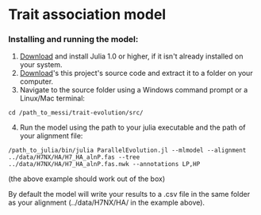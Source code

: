 # Trait association model

### Installing and running the model:
1. [Download](https://julialang.org/downloads/) and install Julia 1.0 or higher, if it isn't already installed on your system.
2. [Download](https://github.com/michaelgoldendev/trait-evolution/archive/master.zip)'s this project's source code and extract it to a folder on your computer.
3. Navigate to the source folder using a Windows command prompt or a Linux/Mac terminal:
```
cd /path_to_messi/trait-evolution/src/
```
4. Run the model using the path to your julia executable and the path of your alignment file:
```
/path_to_julia/bin/julia ParallelEvolution.jl --mlmodel --alignment ../data/H7NX/HA/H7_HA_alnP.fas --tree ../data/H7NX/HA/H7_HA_alnP.fas.nwk --annotations LP,HP
```
(the above example should work out of the box)

By default the model will write your results to a .csv file in the same folder as your alignment (../data/H7NX/HA/ in the example above).
